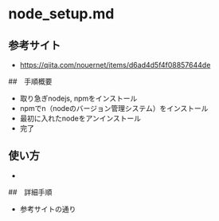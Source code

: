 # node_setup.md

## 参考サイト
- https://qiita.com/nouernet/items/d6ad4d5f4f08857644de

##　手順概要
- 取り急ぎnodejs, npmをインストール
- npmでn（nodeのバージョン管理システム）をインストール
- 最初に入れたnodeをアンインストール
- 完了

## 使い方
- 

##　詳細手順
- 参考サイトの通り